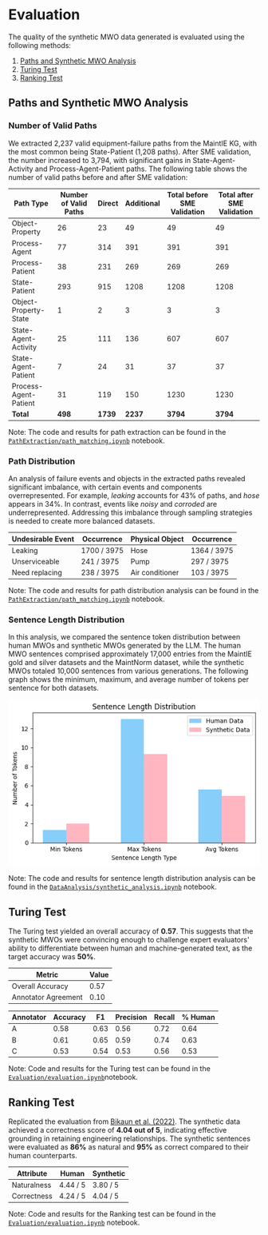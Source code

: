 # Evaluation

The quality of the synthetic MWO data generated is evaluated using the following methods:

1. [Paths and Synthetic MWO Analysis](#paths-and-synthetic-mwo-analysis)
2. [Turing Test](#turing-test)
3. [Ranking Test](#ranking-test)

## Paths and Synthetic MWO Analysis

### Number of Valid Paths 

We extracted 2,237 valid equipment-failure paths from the MaintIE KG, with the most common being State-Patient (1,208 paths). After SME validation, the number increased to 3,794, with significant gains in State-Agent-Activity and Process-Agent-Patient paths. The following table shows the number of valid paths before and after SME validation:

| Path Type               | Number of Valid Paths | Direct | Additional | Total before SME Validation | Total after SME Validation |
|-------------------------|-----------------------|--------|------------|-----------------------------|----------------------------|
| Object-Property         | 26                    | 23     | 49         | 49                          | 49                         |
| Process-Agent           | 77                    | 314    | 391        | 391                         | 391                        |
| Process-Patient         | 38                    | 231    | 269        | 269                         | 269                        |
| State-Patient           | 293                   | 915    | 1208       | 1208                        | 1208                       |
| Object-Property-State   | 1                     | 2      | 3          | 3                           | 3                          |
| State-Agent-Activity    | 25                    | 111    | 136        | 607                         | 607                        |
| State-Agent-Patient     | 7                     | 24     | 31         | 37                          | 37                         |
| Process-Agent-Patient   | 31                    | 119    | 150        | 1230                        | 1230                       |
| **Total**               | **498**               | **1739**| **2237**   | **3794**                     | **3794**                    |

Note: The code and results for path extraction can be found in the [`PathExtraction/path_matching.ipynb`](https://github.com/nlp-tlp/Hons24_AllisonLau/blob/main/PathExtraction/path_matching.ipynb) notebook.

### Path Distribution

An analysis of failure events and objects in the extracted paths revealed significant imbalance, with certain events and components overrepresented. For example, *leaking* accounts for 43% of paths, and *hose* appears in 34%. In contrast, events like *noisy* and *corroded* are underrepresented. Addressing this imbalance through sampling strategies is needed to create more balanced datasets.

| Undesirable Event    | Occurrence      | Physical Object   | Occurrence      |
|----------------------|-----------------|-------------------|-----------------|
| Leaking              | 1700 / 3975     | Hose              | 1364 / 3975     |
| Unserviceable        | 241 / 3975      | Pump              | 297 / 3975      |
| Need replacing       | 238 / 3975      | Air conditioner   | 103 / 3975      |

Note: The code and results for path distribution analysis can be found in the [`PathExtraction/path_matching.ipynb`](https://github.com/nlp-tlp/Hons24_AllisonLau/blob/main/PathExtraction/path_matching.ipynb) notebook.

### Sentence Length Distribution

In this analysis, we compared the sentence token distribution between human MWOs and synthetic MWOs generated by the LLM. The human MWO sentences comprised approximately 17,000 entries from the MaintIE gold and silver datasets and the MaintNorm dataset, while the synthetic MWOs totaled 10,000 sentences from various generations. The following graph shows the minimum, maximum, and average number of tokens per sentence for both datasets. 

![Sentence Length Distribution](Images/num_tokens.png)

Note: The code and results for sentence length distribution analysis can be found in the [`DataAnalysis/synthetic_analysis.ipynb`](https://github.com/nlp-tlp/Hons24_AllisonLau/blob/main/DataAnalysis/synthetic_analysis.ipynb) notebook.

## Turing Test

The Turing test yielded an overall accuracy of **0.57**. This suggests that the synthetic MWOs were convincing enough to challenge expert evaluators' ability to differentiate between human and machine-generated text, as the target accuracy was **50%**.

| Metric                  | Value  |
|-------------------------|--------|
| Overall Accuracy        | 0.57   |
| Annotator Agreement      | 0.10   |

| Annotator | Accuracy | F1   | Precision | Recall | % Human |
|-----------|----------|------|-----------|--------|---------|
| A         | 0.58     | 0.63 | 0.56      | 0.72   | 0.64    |
| B         | 0.61     | 0.65 | 0.59      | 0.74   | 0.63    |
| C         | 0.53     | 0.54 | 0.53      | 0.56   | 0.53    |

Note: Code and results for the Turing test can be found in the [`Evaluation/evaluation.ipynb`](https://github.com/nlp-tlp/Hons24_AllisonLau/blob/main/Evaluation/evaluation.ipynb)notebook.

## Ranking Test

Replicated the evaluation from [Bikaun et al. (2022)](https://github.com/nlp-tlp/cfg_technical_short_text). The synthetic data achieved a correctness score of **4.04 out of 5**, indicating effective grounding in retaining engineering relationships. The synthetic sentences were evaluated as **86%** as natural and **95%** as correct compared to their human counterparts.

| Attribute     | Human         | Synthetic   |
|---------------|---------------|-------------|
| Naturalness   | 4.44 / 5      | 3.80 / 5    |
| Correctness   | 4.24 / 5      | 4.04 / 5    |

Note: Code and results for the Ranking test can be found in the [`Evaluation/evaluation.ipynb`](https://github.com/nlp-tlp/Hons24_AllisonLau/blob/main/Evaluation/evaluation.ipynb) notebook.